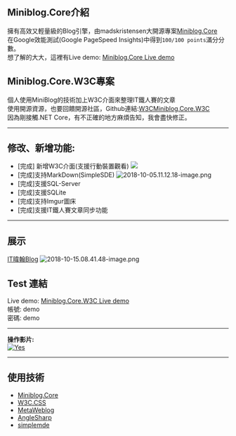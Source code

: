 ﻿<!--1.輕量、高效.NET Core開源Blog引擎介紹-->


## Miniblog.Core介紹
擁有高效又輕量級的Blog引擎，由madskristensen大開源專案[Miniblog.Core](https://github.com/madskristensen/Miniblog.Core)  
在Google效能測試(Google PageSpeed Insights)中得到`100/100 points`滿分分數。  
想了解的大大，這裡有Live demo: [Miniblog.Core Live demo](https://miniblogcore.azurewebsites.net/)


## Miniblog.Core.W3C專案

個人使用MiniBlog的技術加上W3C介面來整理IT鐵人賽的文章  
使用開源資源，也要回饋開源社區，Github連結:[W3CMiniblog.Core.W3C](https://github.com/shps951023/W3CMiniblog.Core-W3C)  
因為剛接觸.NET Core，有不正確的地方麻煩告知，我會盡快修正。 

---

## 修改、新增功能:
- [完成] 新增W3C介面(支援行動裝置觀看)
![](https://i.imgur.com/vKvU0QT.png)
- [完成]支持MarkDown(SimpleSDE)
![2018-10-05.11.12.18-image.png](https://raw.githubusercontent.com/shps951023/ImageHosting/master/img/2018-10-05.11.12.18-image.png)
- [完成]支援SQL-Server
- [完成]支援SQLite
- [完成]支持Imgur圖床
- [完成]支援IT鐵人賽文章同步功能

---

## 展示  
[IT暐翰Blog](https://itweihan.azurewebsites.net/blog/category/miniblog.core%E2%9D%A4%EF%B8%8Fw3c%E5%B0%88%E6%A1%88)
![2018-10-15.08.41.48-image.png](https://raw.githubusercontent.com/shps951023/ImageHosting/master/img/2018-10-15.08.41.48-image.png)

## Test 連結

Live demo:  [Miniblog.Core.W3C Live demo](https://miniblogcorew3c.azurewebsites.net  )  
帳號: demo   
密碼: demo 

---

**操作影片:**  
[![Yes](https://img.youtube.com/vi/4wX9qDPa4q0/0.jpg)](https://www.youtube.com/watch?v=4wX9qDPa4q0)

---

## 使用技術
- [Miniblog.Core](https://github.com/madskristensen/Miniblog.Core) 
- [W3C.CSS](https://www.w3schools.com/w3css/w3css_downloads.asp)
- [MetaWeblog](https://github.com/shawnwildermuth/MetaWeblog)
- [AngleSharp](https://github.com/AngleSharp/AngleSharp)
- [simplemde](https://github.com/sparksuite/simplemde-markdown-editor) 
